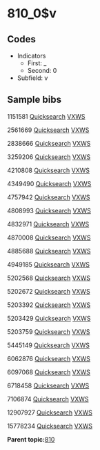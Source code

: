 # 810\_0$v

## Codes

-   Indicators
    -   First: \_
    -   Second: 0
-   Subfield: v

## Sample bibs

1151581 [Quicksearch](https://search.library.yale.edu/catalog/1151581) [VXWS](http://prodorbis.library.yale.edu:7014/vxws/GetHoldingsService?bibId=1151581)

2561669 [Quicksearch](https://search.library.yale.edu/catalog/2561669) [VXWS](http://prodorbis.library.yale.edu:7014/vxws/GetHoldingsService?bibId=2561669)

2838666 [Quicksearch](https://search.library.yale.edu/catalog/2838666) [VXWS](http://prodorbis.library.yale.edu:7014/vxws/GetHoldingsService?bibId=2838666)

3259206 [Quicksearch](https://search.library.yale.edu/catalog/3259206) [VXWS](http://prodorbis.library.yale.edu:7014/vxws/GetHoldingsService?bibId=3259206)

4210808 [Quicksearch](https://search.library.yale.edu/catalog/4210808) [VXWS](http://prodorbis.library.yale.edu:7014/vxws/GetHoldingsService?bibId=4210808)

4349490 [Quicksearch](https://search.library.yale.edu/catalog/4349490) [VXWS](http://prodorbis.library.yale.edu:7014/vxws/GetHoldingsService?bibId=4349490)

4757942 [Quicksearch](https://search.library.yale.edu/catalog/4757942) [VXWS](http://prodorbis.library.yale.edu:7014/vxws/GetHoldingsService?bibId=4757942)

4808993 [Quicksearch](https://search.library.yale.edu/catalog/4808993) [VXWS](http://prodorbis.library.yale.edu:7014/vxws/GetHoldingsService?bibId=4808993)

4832971 [Quicksearch](https://search.library.yale.edu/catalog/4832971) [VXWS](http://prodorbis.library.yale.edu:7014/vxws/GetHoldingsService?bibId=4832971)

4870008 [Quicksearch](https://search.library.yale.edu/catalog/4870008) [VXWS](http://prodorbis.library.yale.edu:7014/vxws/GetHoldingsService?bibId=4870008)

4885688 [Quicksearch](https://search.library.yale.edu/catalog/4885688) [VXWS](http://prodorbis.library.yale.edu:7014/vxws/GetHoldingsService?bibId=4885688)

4949185 [Quicksearch](https://search.library.yale.edu/catalog/4949185) [VXWS](http://prodorbis.library.yale.edu:7014/vxws/GetHoldingsService?bibId=4949185)

5202568 [Quicksearch](https://search.library.yale.edu/catalog/5202568) [VXWS](http://prodorbis.library.yale.edu:7014/vxws/GetHoldingsService?bibId=5202568)

5202672 [Quicksearch](https://search.library.yale.edu/catalog/5202672) [VXWS](http://prodorbis.library.yale.edu:7014/vxws/GetHoldingsService?bibId=5202672)

5203392 [Quicksearch](https://search.library.yale.edu/catalog/5203392) [VXWS](http://prodorbis.library.yale.edu:7014/vxws/GetHoldingsService?bibId=5203392)

5203429 [Quicksearch](https://search.library.yale.edu/catalog/5203429) [VXWS](http://prodorbis.library.yale.edu:7014/vxws/GetHoldingsService?bibId=5203429)

5203759 [Quicksearch](https://search.library.yale.edu/catalog/5203759) [VXWS](http://prodorbis.library.yale.edu:7014/vxws/GetHoldingsService?bibId=5203759)

5445149 [Quicksearch](https://search.library.yale.edu/catalog/5445149) [VXWS](http://prodorbis.library.yale.edu:7014/vxws/GetHoldingsService?bibId=5445149)

6062876 [Quicksearch](https://search.library.yale.edu/catalog/6062876) [VXWS](http://prodorbis.library.yale.edu:7014/vxws/GetHoldingsService?bibId=6062876)

6097068 [Quicksearch](https://search.library.yale.edu/catalog/6097068) [VXWS](http://prodorbis.library.yale.edu:7014/vxws/GetHoldingsService?bibId=6097068)

6718458 [Quicksearch](https://search.library.yale.edu/catalog/6718458) [VXWS](http://prodorbis.library.yale.edu:7014/vxws/GetHoldingsService?bibId=6718458)

7106874 [Quicksearch](https://search.library.yale.edu/catalog/7106874) [VXWS](http://prodorbis.library.yale.edu:7014/vxws/GetHoldingsService?bibId=7106874)

12907927 [Quicksearch](https://search.library.yale.edu/catalog/12907927) [VXWS](http://prodorbis.library.yale.edu:7014/vxws/GetHoldingsService?bibId=12907927)

15778234 [Quicksearch](https://search.library.yale.edu/catalog/15778234) [VXWS](http://prodorbis.library.yale.edu:7014/vxws/GetHoldingsService?bibId=15778234)

**Parent topic:**[810](../../tags/810/810.md)

